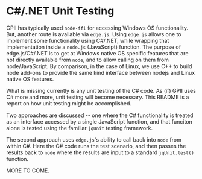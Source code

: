 C#/.NET Unit Testing
===

GPII has typically used `node-ffi` for accessing Windows OS functionality.  But, another route is available via `edge.js`.  Using `edge.js` allows one to implement some functionality using C#/.NET, while wrapping that implementation inside a `node.js` (JavaScript) function.  The purpose of edge.js/C#/.NET is to get at Windows native OS specific features that are not directly available from `node`, and to allow calling on them from node/JavaScript.  By comparison, in the case of Linux, we use C++ to build node add-ons to provide the same kind
interface between nodejs and Linux native OS features.

What is missing currently is any unit testing of the C# code.  As (if) GPII uses C# more and more, unit testing will become necessary.  This README is a report on how unit testing might be accomplished.

Two approaches are discussed -- one where the C# functionality is treated as an interface accessed by a single JavaScript function, and that funciton alone is tested using the familiar `jqUnit` testing framework.

The second approach uses `edge.js`'s ability to call back into `node` from within C#.  Here the C# code runs the test scenario, and then passes the results back to `node` where the results are input to a standard `jqUnit.test()` function.

MORE TO COME.


